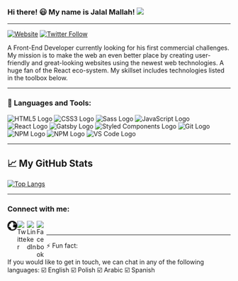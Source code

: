### Hi there! 😃 My name is Jalal Mallah! <img src="https://raw.githubusercontent.com/MartinHeinz/MartinHeinz/master/wave.gif" width="30px">

---

[![Website](https://img.shields.io/website?label=jalalmallah.io&style=for-the-badge&url=https%3A%2F%2Fjalalmallah.io)](https://jalalmallah.io) 
[![Twitter Follow](https://img.shields.io/twitter/follow/jalal_mallah_?color=1DA1F2&logo=twitter&style=for-the-badge)](https://twitter.com/intent/follow?screen_name=jalal_mallah_)




A Front-End Developer currently looking for his first commercial challenges. My mission is to make the web an even better place by creating user-friendly and great-looking websites using the newest web technologies. A huge fan of the React eco-system.
My skillset includes technologies listed in the toolbox below.

---

### 🧰 Languages and Tools: 

<img src="https://cdn.worldvectorlogo.com/logos/html5.svg" alt="HTML5 Logo" width="40" height="40"/> <img src="https://cdn.worldvectorlogo.com/logos/css3.svg" alt="CSS3 Logo" width="40" height="40"/> <img src="https://cdn.worldvectorlogo.com/logos/sass-1.svg" alt="Sass Logo" width="40" height="40"/> <img src="https://cdn.worldvectorlogo.com/logos/logo-javascript.svg" alt="JavaScript Logo" width="40" height="40"/> <img src="https://cdn.worldvectorlogo.com/logos/react-2.svg" alt="React Logo" width="40" height="40"/> <img src="https://cdn.worldvectorlogo.com/logos/gatsby.svg" alt="Gatsby Logo" width="40" height="40"/> <img src="https://cdn.worldvectorlogo.com/logos/styled-components-1.svg" alt="Styled Components Logo" width="40" height="40"/> <img src="https://cdn.worldvectorlogo.com/logos/git.svg" alt="Git Logo" width="60" height="40"/> <img src="https://cdn.worldvectorlogo.com/logos/npm.svg" alt="NPM Logo" width="60" height="40"/> <img src="https://cdn.worldvectorlogo.com/logos/linux-tux-2.svg" alt="NPM Logo" width="40" height="40"/> <img src="https://cdn.worldvectorlogo.com/logos/visual-studio-code-1.svg" alt="VS Code Logo" width="40" height="40"/>

---

## &#x1f4c8; My GitHub Stats

[![Top Langs](https://github-readme-stats.vercel.app/api/top-langs/?username=JalalMallah&theme=radical)](https://github.com/anuraghazra/github-readme-stats)

---

### Connect with me:

[<img align="left" alt="jalalmallah.io" width="22px" src="https://raw.githubusercontent.com/iconic/open-iconic/master/svg/globe.svg" color="#ffc600" />][website]
[<img align="left" alt="Twitter" width="22px" src="https://cdn.jsdelivr.net/npm/simple-icons@v3/icons/twitter.svg" />][twitter]
[<img align="left" alt="LinkedIn" width="22px" src="https://cdn.jsdelivr.net/npm/simple-icons@v3/icons/linkedin.svg" />][linkedin]
[<img align="left" alt="Facebook" width="22px" src="https://cdn.jsdelivr.net/npm/simple-icons@v3/icons/facebook.svg" />][facebook]

<br />

---

⚡ Fun fact: 

If you would like to get in touch, we can chat in any of the following languages:
☑️ English
☑️ Polish
☑️ Arabic
☑️ Spanish

[website]: https://jalalmallah.io
[twitter]: https://twitter.com/jalal_mallah_
[facebook]: https://www.facebook.com/jalal.mallah
[linkedin]: https://www.linkedin.com/in/jalal-mallah
<!--
**JalalMallah/JalalMallah** is a ✨ _special_ ✨ repository because its `README.md` (this file) appears on your GitHub profile.

Here are some ideas to get you started:

- 🔭 I’m currently working on ...
- 🌱 I’m currently learning ...
- 👯 I’m looking to collaborate on ...
- 🤔 I’m looking for help with ...
- 💬 Ask me about ...
- 📫 How to reach me: ...
- 😄 Pronouns: ...
- ⚡ Fun fact: ...
-->
